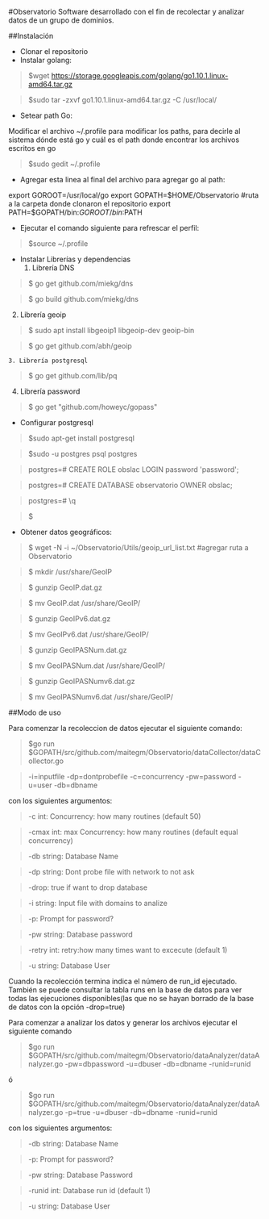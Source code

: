 #Observatorio
Software desarrollado con el fin de recolectar y analizar datos de un grupo de dominios.


##Instalación

 - Clonar el repositorio
 - Instalar golang:

> $wget https://storage.googleapis.com/golang/go1.10.1.linux-amd64.tar.gz

> $sudo tar -zxvf go1.10.1.linux-amd64.tar.gz -C /usr/local/

 - Setear path Go:

Modificar el archivo ~/.profile para modificar los paths, para decirle al sistema dónde está go y cuál es el path donde encontrar los archivos escritos en go

>$sudo gedit ~/.profile

 - Agregar esta linea al final del archivo para agregar go al path:

export GOROOT=/usr/local/go
export GOPATH=$HOME/Observatorio  #ruta a la carpeta donde clonaron el repositorio
export PATH=$GOPATH/bin:$GOROOT/bin:$PATH

 - Ejecutar el comando siguiente para refrescar el perfil:

>$source ~/.profile

- Instalar Librerías y dependencias
	1. Librería DNS

>$ go get github.com/miekg/dns

>$ go build github.com/miekg/dns

2. Librería geoip

>$ sudo apt install libgeoip1 libgeoip-dev geoip-bin

>$ go get github.com/abh/geoip

	3. Librería postgresql

>$ go get github.com/lib/pq

4. Librería password

>$ go get "github.com/howeyc/gopass"


- Configurar postgresql

>$sudo apt-get install postgresql

>$sudo -u postgres psql postgres

>    postgres=# CREATE ROLE obslac LOGIN password 'password';

>    postgres=# CREATE DATABASE observatorio OWNER obslac;

>    postgres=# \q

>$

- Obtener datos geográficos:

>$ wget -N -i ~/Observatorio/Utils/geoip_url_list.txt  #agregar ruta a Observatorio

>$ mkdir /usr/share/GeoIP

>$ gunzip GeoIP.dat.gz

>$ mv GeoIP.dat /usr/share/GeoIP/

>$ gunzip GeoIPv6.dat.gz

>$ mv GeoIPv6.dat /usr/share/GeoIP/

>$ gunzip GeoIPASNum.dat.gz

>$ mv GeoIPASNum.dat /usr/share/GeoIP/

>$ gunzip GeoIPASNumv6.dat.gz

>$ mv GeoIPASNumv6.dat /usr/share/GeoIP/


##Modo de uso

Para comenzar la recoleccion de datos ejecutar el siguiente comando:

>\$go run $GOPATH/src/github.com/maitegm/Observatorio/dataCollector/dataCollector.go

> -i=inputfile -dp=dontprobefile -c=concurrency -pw=password -u=user -db=dbname


con los siguientes argumentos:

 > -c int: Concurrency: how many routines (default 50)

 > -cmax int: max Concurrency: how many routines (default equal concurrency)

 > -db string: Database Name

 > -dp string:         Dont probe file with network to not ask

 > -drop:         true if want to drop database

 > -i string:         Input file with domains to analize

 > -p:         Prompt for password?

 > -pw string:         Database password

 > -retry int:         retry:how many times want to excecute (default 1)

 > -u string:         Database User

Cuando la recolección termina indica el número de run_id ejecutado. También se puede consultar la tabla runs en la base de datos para ver todas las ejecuciones disponibles(las que no se hayan borrado de la base de datos con la opción -drop=true)


Para comenzar a analizar los datos y generar los archivos ejecutar el siguiente comando

>\$go run \$GOPATH/src/github.com/maitegm/Observatorio/dataAnalyzer/dataAnalyzer.go -pw=dbpassword -u=dbuser -db=dbname -runid=runid

ó

>\$go run \$GOPATH/src/github.com/maitegm/Observatorio/dataAnalyzer/dataAnalyzer.go -p=true -u=dbuser -db=dbname -runid=runid

con los siguientes argumentos:

>-db string:         Database Name

>-p:         Prompt for password?

>-pw string:         Database Password

>-runid int:         Database run id (default 1)

>-u string:         Database User
